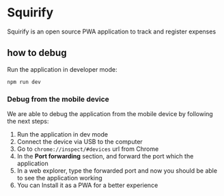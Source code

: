 # Squirify

Squirify is an open source PWA application to track and register expenses

## how to debug

Run the application in developer mode:

`npm run dev`

### Debug from the mobile device

We are able to debug the application from the mobile device by following the next steps:

1. Run the application in dev mode
2. Connect the device via USB to the computer
3. Go to `chrome://inspect/#devices` url from Chrome
4. In the **Port forwarding** section, and forward the port which the application
5. In a web explorer, type the forwarded port and now you should be able to see the application working
6. You can Install it as a PWA for a better experience
